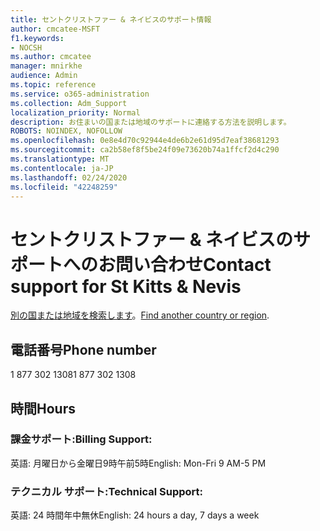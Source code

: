```yaml
---
title: セントクリストファー & ネイビスのサポート情報
author: cmcatee-MSFT
f1.keywords:
- NOCSH
ms.author: cmcatee
manager: mnirkhe
audience: Admin
ms.topic: reference
ms.service: o365-administration
ms.collection: Adm_Support
localization_priority: Normal
description: お住まいの国または地域のサポートに連絡する方法を説明します。
ROBOTS: NOINDEX, NOFOLLOW
ms.openlocfilehash: 0e8e4d70c92944e4de6b2e61d95d7eaf38681293
ms.sourcegitcommit: ca2b58ef8f5be24f09e73620b74a1ffcf2d4c290
ms.translationtype: MT
ms.contentlocale: ja-JP
ms.lasthandoff: 02/24/2020
ms.locfileid: "42248259"
---
```

# <a name="contact-support-for-st-kitts--nevis"></a><span data-ttu-id="66ab4-103">セントクリストファー & ネイビスのサポートへのお問い合わせ</span><span class="sxs-lookup"><span data-stu-id="66ab4-103">Contact support for St Kitts & Nevis</span></span>

<span data-ttu-id="66ab4-104">[別の国または地域を検索します](../contact-support-for-business-products.md)。</span><span class="sxs-lookup"><span data-stu-id="66ab4-104">[Find another country or region](../contact-support-for-business-products.md).</span></span>

## <a name="phone-number"></a><span data-ttu-id="66ab4-105">電話番号</span><span class="sxs-lookup"><span data-stu-id="66ab4-105">Phone number</span></span>
<span data-ttu-id="66ab4-106">1 877 302 1308</span><span class="sxs-lookup"><span data-stu-id="66ab4-106">1 877 302 1308</span></span>

## <a name="hours"></a><span data-ttu-id="66ab4-107">時間</span><span class="sxs-lookup"><span data-stu-id="66ab4-107">Hours</span></span>
### <a name="billing-support"></a><span data-ttu-id="66ab4-108">課金サポート:</span><span class="sxs-lookup"><span data-stu-id="66ab4-108">Billing Support:</span></span>

<span data-ttu-id="66ab4-109">英語: 月曜日から金曜日9時午前5時</span><span class="sxs-lookup"><span data-stu-id="66ab4-109">English: Mon-Fri 9 AM-5 PM</span></span>

### <a name="technical-support"></a><span data-ttu-id="66ab4-110">テクニカル サポート:</span><span class="sxs-lookup"><span data-stu-id="66ab4-110">Technical Support:</span></span>

<span data-ttu-id="66ab4-111">英語: 24 時間年中無休</span><span class="sxs-lookup"><span data-stu-id="66ab4-111">English: 24 hours a day, 7 days a week</span></span>